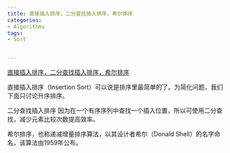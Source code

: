 ```yaml
---
title: 直接插入排序，二分查找插入排序，希尔排序
categories:
- Algorithms
tags:
- Sort


---
```



[直接插入排序，二分查找插入排序，希尔排序](https://www.zybuluo.com/Zh1Cheung/note/1076001)









直接插入排序（Insertion Sort）可以说是排序里最简单的了。为简化问题，我们下面只讨论升序排序。

二分查找插入排序 因为在一个有序序列中查找一个插入位置，所以可使用二分查找，减少元素比较次数提高效率。
 
希尔排序，也称递减增量排序算法，以其设计者希尔（Donald Shell）的名字命名，该算法由1959年公布。
